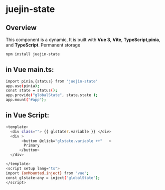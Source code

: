 # juejin-state

## Overview

This component is a dynamic, It is built with **Vue 3**, **Vite**, **TypeScript**,**pinia**, and **TypeScript**. Permanent storage  
 
```bash
npm install juejin-state
```
 
## in Vue main.ts:

```bash
import pinia,{status} from 'juejin-state'
app.use(pinia);
const state = status();
app.provide("globalState", state.state );
app.mount("#app");

```

## in Vue Script:

```bash
<template>
  <div class=""> {{ glstate?.variable }} </div>
  <div >
       <button @click="glstate.variable ++"   >
        Primary
      </button>
  </div>

</template>
<script setup lang="ts"> 
import {onMounted,inject} from "vue";
const glstate:any = inject("globalState"); 
</script>

```
 


```
